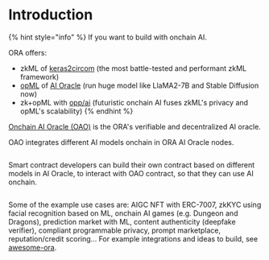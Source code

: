 # Introduction

{% hint style="info" %}
If you want to build with onchain AI.

ORA offers:

* zkML of [keras2circom](https://github.com/ora-io/keras2circom) (the most battle-tested and performant zkML framework)
* [opML](https://arxiv.org/abs/2401.17555) of [AI Oracle](./) (run huge model like LlaMA2-7B and Stable Diffusion now)
* zk+opML with [opp/ai](https://arxiv.org/abs/2402.15006) (futuristic onchain AI fuses zkML's privacy and opML's scalability)
{% endhint %}

[Onchain AI Oracle (OAO)](https://mirror.xyz/orablog.eth/qLBIR\_yxmpFJ4dg5p5Sn8Wz46aQDTG1jCW8myeE7zZ8) is the ORA's verifiable and decentralized AI oracle.

OAO integrates different AI models onchain in ORA AI Oracle nodes.

<figure><img src="../../.gitbook/assets/Group 1000006228.png" alt=""><figcaption></figcaption></figure>

Smart contract developers can build their own contract based on different models in AI Oracle, to interact with OAO contract, so that they can use AI onchain.

<figure><img src="../../.gitbook/assets/图1.png" alt=""><figcaption></figcaption></figure>

Some of the example use cases are: AIGC NFT with ERC-7007, zkKYC using facial recognition based on ML, onchain AI games (e.g. Dungeon and Dragons), prediction market with ML, content authenticity (deepfake verifier), compliant programmable privacy, prompt marketplace, reputation/credit scoring... For example integrations and ideas to build, see [awesome-ora](https://github.com/ora-io/awesome-ora#-ai-oracle-cle-ecosystem).
